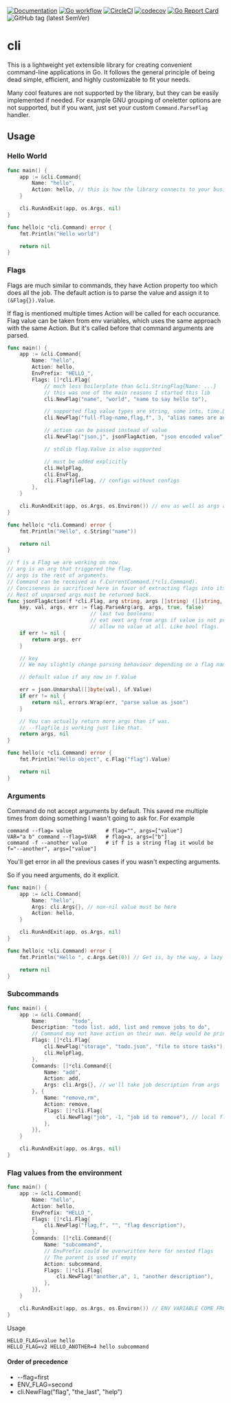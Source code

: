 [![Documentation](https://pkg.go.dev/badge/nikand.dev/go/cli)](https://pkg.go.dev/nikand.dev/go/cli?tab=doc)
[![Go workflow](https://github.com/nikandfor/cli/actions/workflows/go.yml/badge.svg)](https://github.com/nikandfor/cli/actions/workflows/go.yml)
[![CircleCI](https://circleci.com/gh/nikandfor/cli.svg?style=svg)](https://circleci.com/gh/nikandfor/cli)
[![codecov](https://codecov.io/gh/nikandfor/cli/branch/master/graph/badge.svg)](https://codecov.io/gh/nikandfor/cli)
[![Go Report Card](https://goreportcard.com/badge/nikand.dev/go/cli)](https://goreportcard.com/report/nikand.dev/go/cli)
![GitHub tag (latest SemVer)](https://img.shields.io/github/v/tag/nikandfor/cli?sort=semver)

# cli
This is a lightweight yet extensible library for creating convenient command-line applications in Go.
It follows the general principle of being dead simple, efficient, and highly customizable to fit your needs.

Many cool features are not supported by the library, but they can be easily implemented if needed.
For example GNU grouping of oneletter options are not supported, but if you want, just set your custom `Command.ParseFlag` handler.

## Usage

### Hello World

```go
func main() {
    app := &cli.Command{
        Name: "hello",
        Action: hello, // this is how the library connects to your business logic
    }

    cli.RunAndExit(app, os.Args, nil)
}

func hello(c *cli.Command) error {
    fmt.Println("Hello world")

    return nil
}
```

### Flags

Flags are much similar to commands, they have Action property too which does all the job.
The default action is to parse the value and assign it to `(&Flag{}).Value`.

If flag is mentioned multiple times Action will be called for each occurance.
Flag value can be taken from env variables, which uses the same approach with the same Action.
But it's called before that command arguments are parsed.

```go
func main() {
    app := &cli.Command{
        Name: "hello",
        Action: hello,
        EnvPrefix: "HELLO_",
        Flags: []*cli.Flag{
            // much less boilerplate than &cli.StringFlag{Name: ...}
            // this was one of the main reasons I started this lib
            cli.NewFlag("name", "world", "name to say hello to"),

            // supported flag value types are string, some ints, time.Duration
            cli.NewFlag("full-flag-name,flag,f", 3, "alias names are added with comma"),

            // action can be passed instead of value
            cli.NewFlag("json,j", jsonFlagAction, "json encoded value"),

            // stdlib flag.Value is also supported

            // must be added explicitly
            cli.HelpFlag,
            cli.EnvFlag,
            cli.FlagfileFlag, // configs without configs
        },
    }

    cli.RunAndExit(app, os.Args, os.Environ()) // env as well as args are passed here
}

func hello(c *cli.Command) error {
    fmt.Println("Hello", c.String("name"))

    return nil
}

// f is a Flag we are working on now.
// arg is an arg that triggered the flag.
// args is the rest of arguments.
// Command can be received as f.CurrentCommand.(*cli.Command).
// Conciseness is sacrificed here in favor of extracting flags into its own package.
// Rest of unparsed args must be returned back.
func jsonFlagAction(f *cli.Flag, arg string, args []string) ([]string, error) {
    key, val, args, err := flag.ParseArg(arg, args, true, false)
                           // last two booleans:
                           // eat next arg from args if value is not present in arg
                           // allow no value at all. Like bool flags.
    if err != nil {
        return args, err
    }

    // key
    // We may slightly change parsing behaviour depending on a flag name was used.

    // default value if any now in f.Value

    err = json.Unmarshal([]byte(val), &f.Value)
    if err != nil {
        return nil, errors.Wrap(err, "parse value as json")
    }

    // You can actually return more args than if was.
    // --flagfile is working just like that.
    return args, nil
}

func hello(c *cli.Command) error {
    fmt.Println("Hello object", c.Flag("flag").Value)

    return nil
}
```

### Arguments

Command do not accept arguments by default. This saved me multiple times from doing something I wasn't going to ask for.
For example
```
command --flag= value           # flag="", args=["value"]
VAR="a b" command --flag=$VAR   # flag=a, args=["b"]
command -f --another value      # if f is a string flag it would be f="--another", args=["value"]
```
You'll get error in all the previous cases if you wasn't expecting arguments.

So if you need arguments, do it explicit.

```go
func main() {
    app := &cli.Command{
        Name: "hello",
        Args: cli.Args{}, // non-nil value must be here
        Action: hello,
    }

    cli.RunAndExit(app, os.Args, nil)
}

func hello(c *cli.Command) error {
    fmt.Println("Hello ", c.Args.Get(0)) // Get is, by the way, a lazy c.Args[0] if you don't want to check for len(c.Args)

    return nil
}
```

### Subcommands

```go
func main() {
    app := &cli.Command{
        Name:        "todo",
        Description: "todo list. add, list and remove jobs to do",
        // Command may not have action on their own. Help would be printed by default.
        Flags: []*cli.Flag{
            cli.NewFlag("storage", "todo.json", "file to store tasks"), // global flag
            cli.HelpFlag,
        },
        Commands: []*cli.Command{{
            Name: "add",
            Action: add,
            Args: cli.Args{}, // we'll take job description from args
        }, {
            Name: "remove,rm",
            Action: remove,
            Flags: []*cli.Flag{
                cli.NewFlag("job", -1, "job id to remove"), // local flag
            },
        }},
    }

    cli.RunAndExit(app, os.Args, nil)
}
```

### Flag values from the environment

```go
func main() {
    app := &cli.Command{
        Name: "hello",
        Action: hello,
        EnvPrefix: "HELLO_",
        Flags: []*cli.Flag{
            cli.NewFlag("flag,f", "", "flag description"),
        },
        Commands: []*cli.Command{{
            Name: "subcommand",
            // EnvPrefix could be overwritten here for nested flags
            // The parent is used if empty
            Action: subcommand,
            Flags: []*cli.Flag{
                cli.NewFlag("another,a", 1, "another description"),
            },
        }},
    }

    cli.RunAndExit(app, os.Args, os.Environ()) // ENV VARIABLE COME FROM HERE, not from os package. Explicitness.
}
```
Usage
```
HELLO_FLAG=value hello
HELLO_FLAG=v2 HELLO_ANOTHER=4 hello subcommand
```

#### Order of precedence

* --flag=first
* ENV_FLAG=second
* cli.NewFlag("flag", "the_last", "help")
